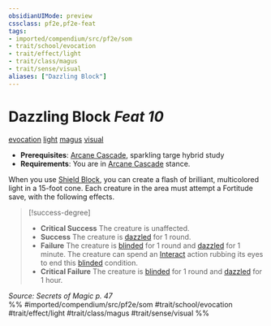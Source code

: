 ```yaml
---
obsidianUIMode: preview
cssclass: pf2e,pf2e-feat
tags:
- imported/compendium/src/pf2e/som
- trait/school/evocation
- trait/effect/light
- trait/class/magus
- trait/sense/visual
aliases: ["Dazzling Block"]
---
```

# Dazzling Block  *Feat 10*  
[evocation](evocation.md)  [light](rules/traits/light.md)  [magus](rules/traits/magus-som.md)  [visual](visual.md)  

- **Prerequisites**: [Arcane Cascade](arcane-cascade-som.md), sparkling targe hybrid study
- **Requirements**: You are in [Arcane Cascade](arcane-cascade-som.md) stance.

When you use [Shield Block](compendium/feats/shield-block.md), you can create a flash of brilliant, multicolored light in a 15-foot cone. Each creature in the area must attempt a Fortitude save, with the following effects.

> [!success-degree] 
> - **Critical Success** The creature is unaffected.
> - **Success** The creature is [dazzled](conditions.md#Dazzled) for 1 round.
> - **Failure** The creature is [blinded](conditions.md#Blinded) for 1 round and [dazzled](conditions.md#Dazzled) for 1 minute. The creature can spend an [Interact](interact.md) action rubbing its eyes to end this [blinded](conditions.md#Blinded) condition.
> - **Critical Failure** The creature is [blinded](conditions.md#Blinded) for 1 round and [dazzled](conditions.md#Dazzled) for 1 hour.

*Source: Secrets of Magic p. 47*  
%% #imported/compendium/src/pf2e/som #trait/school/evocation #trait/effect/light #trait/class/magus #trait/sense/visual %%